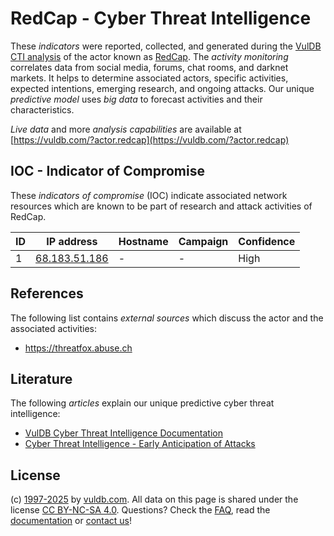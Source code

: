 # RedCap - Cyber Threat Intelligence

These _indicators_ were reported, collected, and generated during the [VulDB CTI analysis](https://vuldb.com/?kb.cti) of the actor known as [RedCap](https://vuldb.com/?actor.redcap). The _activity monitoring_ correlates data from social media, forums, chat rooms, and darknet markets. It helps to determine associated actors, specific activities, expected intentions, emerging research, and ongoing attacks. Our unique _predictive model_ uses _big data_ to forecast activities and their characteristics.

_Live data_ and more _analysis capabilities_ are available at [https://vuldb.com/?actor.redcap](https://vuldb.com/?actor.redcap)

## IOC - Indicator of Compromise

These _indicators of compromise_ (IOC) indicate associated network resources which are known to be part of research and attack activities of RedCap.

ID | IP address | Hostname | Campaign | Confidence
-- | ---------- | -------- | -------- | ----------
1 | [68.183.51.186](https://vuldb.com/?ip.68.183.51.186) | - | - | High

## References

The following list contains _external sources_ which discuss the actor and the associated activities:

* https://threatfox.abuse.ch

## Literature

The following _articles_ explain our unique predictive cyber threat intelligence:

* [VulDB Cyber Threat Intelligence Documentation](https://vuldb.com/?kb.cti)
* [Cyber Threat Intelligence - Early Anticipation of Attacks](https://www.scip.ch/en/?labs.20201022)

## License

(c) [1997-2025](https://vuldb.com/?kb.changelog) by [vuldb.com](https://vuldb.com/?kb.about). All data on this page is shared under the license [CC BY-NC-SA 4.0](https://creativecommons.org/licenses/by-nc-sa/4.0/). Questions? Check the [FAQ](https://vuldb.com/?kb.faq), read the [documentation](https://vuldb.com/?kb) or [contact us](https://vuldb.com/?contact)!

